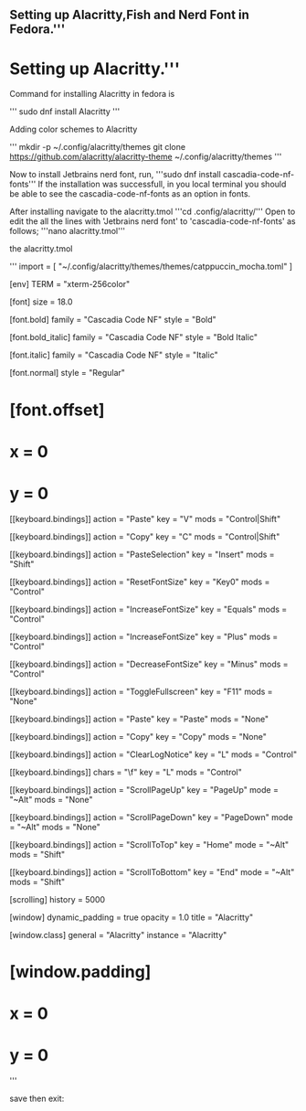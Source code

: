 ## Setting up Alacritty,Fish and Nerd Font in Fedora.'''

# Setting up Alacritty.'''


Command for installing Alacritty in fedora is 

'''
sudo dnf install Alacritty
'''

Adding color schemes to Alacritty

'''
mkdir -p ~/.config/alacritty/themes
git clone https://github.com/alacritty/alacritty-theme ~/.config/alacritty/themes
'''

Now to install Jetbrains nerd font, run,
'''sudo dnf install cascadia-code-nf-fonts'''
If the installation was successfull, in you local terminal you should be able to see the cascadia-code-nf-fonts as an option in fonts.

After installing navigate to the alacritty.tmol
'''cd .config/alacritty/'''
Open to edit the all the lines with 'Jetbrains nerd font' to 'cascadia-code-nf-fonts' as follows;
'''nano alacritty.tmol'''

the alacritty.tmol


'''
import = [
    "~/.config/alacritty/themes/themes/catppuccin_mocha.toml"
]

[env]
TERM = "xterm-256color"

[font]
size = 18.0

[font.bold]
family = "Cascadia Code NF"
style = "Bold"

[font.bold_italic]
family = "Cascadia Code NF"
style = "Bold Italic"

[font.italic]
family = "Cascadia Code NF"
style = "Italic"

[font.normal]
style = "Regular"

# [font.offset]
# x = 0

# y = 0

[[keyboard.bindings]]
action = "Paste"
key = "V"
mods = "Control|Shift"

[[keyboard.bindings]]
action = "Copy"
key = "C"
mods = "Control|Shift"

[[keyboard.bindings]]
action = "PasteSelection"
key = "Insert"
mods = "Shift"

[[keyboard.bindings]]
action = "ResetFontSize"
key = "Key0"
mods = "Control"

[[keyboard.bindings]]
action = "IncreaseFontSize"
key = "Equals"
mods = "Control"

[[keyboard.bindings]]
action = "IncreaseFontSize"
key = "Plus"
mods = "Control"

[[keyboard.bindings]]
action = "DecreaseFontSize"
key = "Minus"
mods = "Control"

[[keyboard.bindings]]
action = "ToggleFullscreen"
key = "F11"
mods = "None"

[[keyboard.bindings]]
action = "Paste"
key = "Paste"
mods = "None"

[[keyboard.bindings]]
action = "Copy"
key = "Copy"
mods = "None"

[[keyboard.bindings]]
action = "ClearLogNotice"
key = "L"
mods = "Control"

[[keyboard.bindings]]
chars = "\f"
key = "L"
mods = "Control"

[[keyboard.bindings]]
action = "ScrollPageUp"
key = "PageUp"
mode = "~Alt"
mods = "None"

[[keyboard.bindings]]
action = "ScrollPageDown"
key = "PageDown"
mode = "~Alt"
mods = "None"

[[keyboard.bindings]]
action = "ScrollToTop"
key = "Home"
mode = "~Alt"
mods = "Shift"

[[keyboard.bindings]]
action = "ScrollToBottom"
key = "End"
mode = "~Alt"
mods = "Shift"

[scrolling]
history = 5000

[window]
dynamic_padding = true
opacity = 1.0
title = "Alacritty"

[window.class]
general = "Alacritty"
instance = "Alacritty"

# [window.padding]
# x = 0
# y = 0
'''

save then exit:
